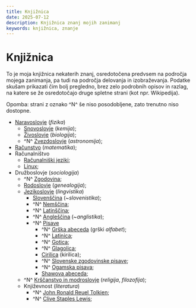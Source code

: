 ```yaml
---
title: Knjižnica
date: 2025-07-12
description: Knjižnica znanj mojih zanimanj
keywords: knjižnica, znanje
---
```


# Knjižnica

To je moja knjižnica nekaterih znanj, osredotočena predvsem na področja mojega zanimanja, pa tudi na področja delovanja in izobraževanja. Podatke skušam prikazati čim bolj pregledno, brez zelo podrobnih opisov in razlag, na katere se že osredotočajo druge spletne strani (kot npr. Wikipedija).

Opomba: strani z oznako ^N^ še niso posodobljene, zato trenutno niso dostopne.

- [Naravoslovje](/knjiznica/naravoslovje) (*fizika*)
    - [Snovoslovje](/knjiznica/snovoslovje) (*kemija*);
    - [Živoslovje](/knjiznica/zivoslovje) (*biologija*);
    - ^N^ [Zvezdoslovje](/knjiznica/zvezdoslovje) (*astronomija*);
- [Računstvo](/knjiznica/racunstvo) (*matematika*);
- Računalništvo
    - [Računalniški jeziki](/knjiznica/racunalniski_jeziki);
    - [Linux](/knjiznica/Linux);
- Družboslovje (*sociologija*)
    - ^N^ [Zgodovina](/knjiznica/zgodovina);
    - [Rodoslovje](/knjiznica/rodoslovje) (*genealogija*);
    - [Jezikoslovje](/knjiznica/jezikoslovje) (*lingvistika*)
        - [Slovenščina](/knjiznica/jezikoslovje/jeziki/slovenscina) (~*slovenistika*);
        - ^N^ [Nemščina](/knjiznica/jezikoslovje/jeziki/nemscina);
        - ^N^ [Latinščina](/knjiznica/jezikoslovje/jeziki/latinscina);
        - ^N^ [Angleščina](/knjiznica/jezikoslovje/jeziki/anglescina) (~*anglistika*);
        - ^N^ [Pisave](/knjiznica/jezikoslovje/pisave)
            - ^N^ [Grška abeceda](/knjiznica/jezikoslovje/pisave/grska_abeceda) (grški *alfabet*);
            - ^N^ [Latinica](/knjiznica/jezikoslovje/pisave/latinica);
            - ^N^ [Gotica](/knjiznica/jezikoslovje/pisave/gotica);
            - ^N^ [Glagolica](/knjiznica/jezikoslovje/pisave/glagolica);
            - [Cirilica](/knjiznica/jezikoslovje/pisave/cirilica) (kirilica);
            - ^N^ [Slovenske zgodovinske pisave](/knjiznica/jezikoslovje/pisave/slovenske_zgodovinske_pisave);
            - ^N^ [Ogamska pisava](/knjiznica/jezikoslovje/pisave/ogamska_pisava);
            - [Shawova abeceda](/knjiznica/jezikoslovje/pisave/shawova_abeceda);
    - ^N^ [Krščanstvo in modroslovje](/knjiznica/krscanstvo) (*religija*, *filozofija*);
    - Književnost (*literatura*)
        - ^N^ [John Ronald Reuel Tolkien](/knjiznica/John_Ronald_Reuel_Tolkien);
        - ^N^ [Clive Staples Lewis](/knjiznica/Clive_Staples_Lewis);
